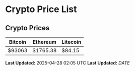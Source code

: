 # Crypto Price List

## Crypto Prices
| Bitcoin | Ethereum | Litecoin |
| ------- | -------- | -------- |
| $93063 | $1765.38 | $84.15 |
**Last Updated:** 2025-04-28 02:05 UTC
**Last Updated:** $DATE$
